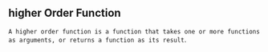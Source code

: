 ## higher Order Function
 `A higher order function is a function that takes one or more functions as arguments, or returns a function as its result`.   